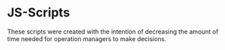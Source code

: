 # JS-Scripts
These scripts were created with the intention of decreasing the amount of time needed for operation managers to make decisions.
